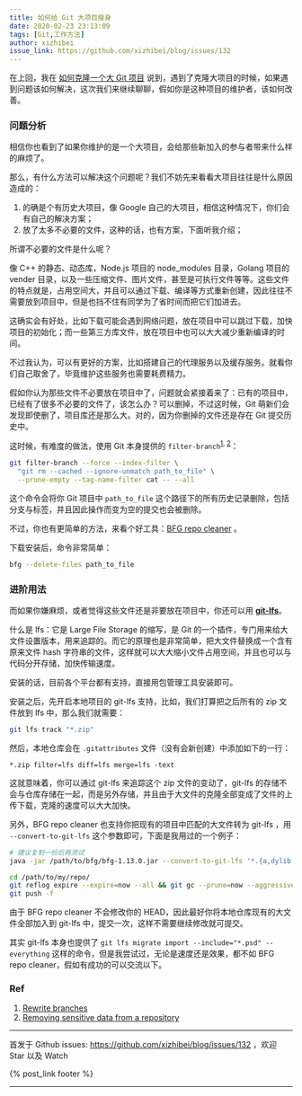```yaml
---
title: 如何给 Git 大项目瘦身
date: 2020-02-23 23:13:09
tags: [Git,工作方法]
author: xizhibei
issue_link: https://github.com/xizhibei/blog/issues/132
---
```

<!-- en_title: how-to-reduce-space-for-a-large-git-repo -->

在上回，我在 [如何克隆一个大 Git 项目](https://github.com/xizhibei/blog/issues/131) 说到，遇到了克隆大项目的时候，如果遇到问题该如何解决，这次我们来继续聊聊，假如你是这种项目的维护者，该如何改善。

### 问题分析

相信你也看到了如果你维护的是一个大项目，会给那些新加入的参与者带来什么样的麻烦了。

那么，有什么方法可以解决这个问题呢？我们不妨先来看看大项目往往是什么原因造成的：

1.  的确是个有历史大项目，像 Google 自己的大项目，相信这种情况下，你们会有自己的解决方案；
2.  放了太多不必要的文件，这种的话，也有方案，下面听我介绍；

所谓不必要的文件是什么呢？

像 C++ 的静态、动态库，Node.js 项目的 node_modules 目录，Golang 项目的 vender 目录，以及一些压缩文件、图片文件，甚至是可执行文件等等。这些文件的特点就是，占用空间大，并且可以通过下载、编译等方式重新创建，因此往往不需要放到项目中，但是也挡不住有同学为了省时间而把它们加进去。

这确实会有好处，比如下载可能会遇到网络问题，放在项目中可以跳过下载，加快项目的初始化；而一些第三方库文件，放在项目中也可以大大减少重新编译的时间。

不过我认为，可以有更好的方案，比如搭建自己的代理服务以及缓存服务。就看你们自己取舍了，毕竟维护这些服务也需要耗费精力。

假如你认为那些文件不必要放在项目中了，问题就会紧接着来了：已有的项目中，已经有了很多不必要的文件了，该怎么办？可以删掉，不过这时候，Git 萌新们会发现即使删了，项目库还是那么大。对的，因为你删掉的文件还是存在 Git 提交历史中。

这时候，有难度的做法，使用 Git 本身提供的 `filter-branch`<sup>[1], [2]</sup>：

```bash
git filter-branch --force --index-filter \
  "git rm --cached --ignore-unmatch path_to_file" \
  --prune-empty --tag-name-filter cat -- --all
```

这个命令会将你 Git 项目中 `path_to_file` 这个路径下的所有历史记录删除，包括分支与标签，并且因此操作而变为空的提交也会被删除。

不过，你也有更简单的方法，来看个好工具：[BFG repo cleaner](https://rtyley.github.io/bfg-repo-cleaner/) 。

下载安装后，命令非常简单：

```bash
bfg --delete-files path_to_file
```

### 进阶用法

而如果你嫌麻烦，或者觉得这些文件还是非要放在项目中，你还可以用 **[git-lfs](https://github.com/git-lfs/git-lfs)**。

什么是 lfs：它是 Large File Storage 的缩写，是 Git 的一个插件，专门用来给大文件设置版本，用来追踪的。而它的原理也是非常简单，把大文件替换成一个含有原来文件 hash 字符串的文件，这样就可以大大缩小文件占用空间，并且也可以与代码分开存储，加快传输速度。

安装的话，目前各个平台都有支持，直接用包管理工具安装即可。

安装之后，先开启本地项目的 git-lfs 支持，比如，我们打算把之后所有的 zip 文件放到 lfs 中，那么我们就需要：

```bash
git lfs track "*.zip"
```

然后，本地仓库会在 `.gitattributes` 文件（没有会新创建）中添加如下的一行：

    *.zip filter=lfs diff=lfs merge=lfs -text

这就意味着，你可以通过 git-lfs 来追踪这个 zip 文件的变动了，git-lfs 的存储不会与仓库存储在一起，而是另外存储，并且由于大文件的克隆全部变成了文件的上传下载，克隆的速度可以大大加快。

另外，BFG repo cleaner 也支持你把现有的项目中匹配的大文件转为 git-lfs ，用 `--convert-to-git-lfs` 这个参数即可，下面是我用过的一个例子：

```bash
# 建议复制一份后再测试
java -jar /path/to/bfg/bfg-1.13.0.jar --convert-to-git-lfs '*.{a,dylib,zip,gz,tgz,so,so.*,png,jpg}' /path/to/my/repo/.git

cd /path/to/my/repo/
git reflog expire --expire=now --all && git gc --prune=now --aggressive
git push -f
```

由于 BFG repo cleaner 不会修改你的 HEAD，因此最好你将本地仓库现有的大文件全部加入到 git-lfs 中，提交一次，这样不需要继续修改就可提交。

其实 git-lfs 本身也提供了 `git lfs migrate import --include="*.psd" --everything` 这样的命令，但是我尝试过，无论是速度还是效果，都不如 BFG repo cleaner，假如有成功的可以交流以下。

### Ref

1.  [Rewrite branches][1]
2.  [Removing sensitive data from a repository][2]

[1]: https://git-scm.com/docs/git-filter-branch

[2]: https://help.github.com/en/github/authenticating-to-github/removing-sensitive-data-from-a-repository


***
首发于 Github issues: https://github.com/xizhibei/blog/issues/132 ，欢迎 Star 以及 Watch

{% post_link footer %}
***